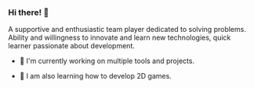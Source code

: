 ### Hi there! 👋

A supportive and enthusiastic team player dedicated to solving problems. Ability and willingness to innovate and learn new technologies, quick learner passionate about development.

* 🔭 I'm currently working on multiple tools and projects.

* 🌱 I am also learning how to develop 2D games.

<br>

<!--
**iamllcoolray/iamllcoolray** is a ✨ _special_ ✨ repository because its `README.md` (this file) appears on your GitHub profile.

Here are some ideas to get you started:

- 🔭 I’m currently working on ...
- 🌱 I’m currently learning ...
- 👯 I’m looking to collaborate on ...
- 🤔 I’m looking for help with ...
- 💬 Ask me about ...
- 📫 How to reach me: ...
- 😄 Pronouns: ...
- ⚡ Fun fact: ...
-->


